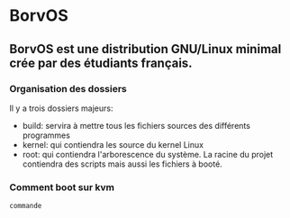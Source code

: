 # BorvOS
BorvOS est une distribution GNU/Linux minimal crée par des étudiants français.
----
### Organisation des dossiers
Il y a trois dossiers majeurs:
- build: servira à mettre tous les fichiers sources des différents programmes
- kernel: qui contiendra les source du kernel Linux
- root: qui contiendra l'arborescence du système.
La racine du projet contiendra des scripts mais aussi les fichiers à booté.
### Comment boot sur kvm
```Linux
commande
```
